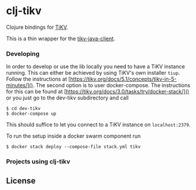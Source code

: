 # clj-tikv

Clojure bindings for [TiKV](https://tikv.org).

This is a thin wrapper for the [tikv-java-client](https://github.com/tikv/client-java).

### Developing

In order to develop or use the lib locally you need to have a TiKV instance running.
This can either be achieved by using TiKV's own installer `tiup`.
Follow the instructions at [https://tikv.org/docs/5.1/concepts/tikv-in-5-minutes/]().
The second option is to user docker-compose. The instructions for this
can be found at [https://tikv.org/docs/3.0/tasks/try/docker-stack/]()
or you just go to the dev-tikv subdirectory and call
```
$ cd dev-tikv
$ docker-compose up
```
This should suffice to let you connect to a TiKV instance on `localhost:2379`.

To run the setup inside a docker swarm component run
```
$ docker stack deploy --compose-file stack.yml tikv
```

### Projects using clj-tikv

## License
